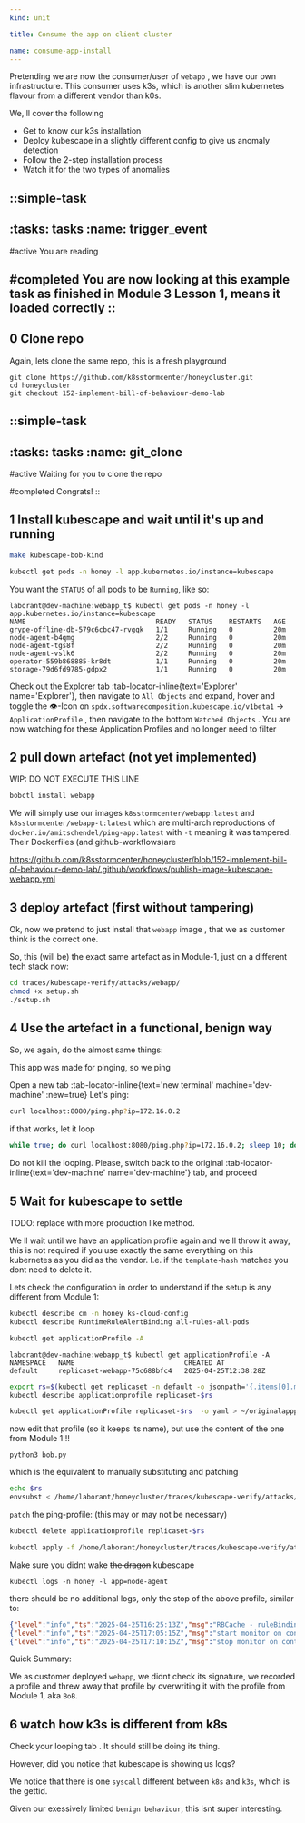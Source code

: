 ```yaml
---
kind: unit

title: Consume the app on client cluster

name: consume-app-install
---
```


Pretending we are now the consumer/user of `webapp` , we have our own infrastructure.
This consumer uses k3s, which is another slim kubernetes flavour from a different vendor than k0s.

We, ll cover the following
 
* Get to know our k3s installation
* Deploy kubescape in a slightly different config to give us anomaly detection
* Follow the 2-step installation process
* Watch it for the two types of anomalies
  
::simple-task
---
:tasks: tasks
:name: trigger_event
---
#active
You are reading

#completed
You are now looking at this example task as finished in Module 3 Lesson 1, means it loaded correctly
::
---

## 0 Clone repo
Again, lets clone the same repo, this is a fresh playground
```git
git clone https://github.com/k8sstormcenter/honeycluster.git
cd honeycluster
git checkout 152-implement-bill-of-behaviour-demo-lab 
```
::simple-task
---
:tasks: tasks
:name: git_clone
---
#active
Waiting for you to clone the repo


#completed
Congrats! 
::

## 1 Install kubescape and wait until it's up and running

```sh
make kubescape-bob-kind
```
```bash
kubectl get pods -n honey -l app.kubernetes.io/instance=kubescape
```
You want the `STATUS` of all pods to be `Running`, like so:
```
laborant@dev-machine:webapp_t$ kubectl get pods -n honey -l app.kubernetes.io/instance=kubescape
NAME                                READY   STATUS    RESTARTS   AGE
grype-offline-db-579c6cbc47-rvgqk   1/1     Running   0          20m
node-agent-b4qmg                    2/2     Running   0          20m
node-agent-tgs8f                    2/2     Running   0          20m
node-agent-vslk6                    2/2     Running   0          20m
operator-559b868885-kr8dt           1/1     Running   0          20m
storage-79d6fd9785-gdpx2            1/1     Running   0          20m
```


Check out the Explorer tab :tab-locator-inline{text='Explorer' name='Explorer'}, then navigate to `All Objects`
and expand, hover and toggle the 👁️-Icon on `spdx.softwarecomposition.kubescape.io/v1beta1` -> `ApplicationProfile` , then navigate to
the bottom `Watched Objects` . You are now watching for these Application Profiles and no longer need to filter

## 2 pull down artefact (not yet implemented)
WIP: DO NOT EXECUTE THIS LINE

```sh
bobctl install webapp
```

We will simply use our images `k8sstormcenter/webapp:latest` and `k8sstormcenter/webapp-t:latest`
which are multi-arch reproductions of `docker.io/amitschendel/ping-app:latest` with `-t` meaning it was tampered.
Their Dockerfiles (and github-workflows)are

https://github.com/k8sstormcenter/honeycluster/blob/152-implement-bill-of-behaviour-demo-lab/.github/workflows/publish-image-kubescape-webapp.yml

## 3 deploy artefact (first without tampering)

Ok, now we pretend to just install that `webapp` image , that we as customer think is the correct one.

So, this (will be) the exact same artefact as in Module-1, just on a different tech stack now:
```sh
cd traces/kubescape-verify/attacks/webapp/
chmod +x setup.sh
./setup.sh
```

## 4 Use the artefact in a functional, benign way
So, we again, do the almost same things:

This app was made for pinging, so we ping

Open a new tab :tab-locator-inline{text='new terminal' machine='dev-machine' :new=true}
Let's ping:

```sh
curl localhost:8080/ping.php?ip=172.16.0.2
```
if that works, let it loop 

```sh
while true; do curl localhost:8080/ping.php?ip=172.16.0.2; sleep 10; done
```
Do not kill the looping.
Please, switch back to the original :tab-locator-inline{text='dev-machine' name='dev-machine'} tab, and proceed



## 5 Wait for kubescape to settle

TODO: replace with more production like method.

We ll wait until we have an application profile again and we ll throw it away, this is not required if you use
exactly the same everything on this kubernetes as you did as the vendor. I.e. if the `template-hash` matches you
dont need to delete it.


Lets check the configuration in order to understand if the setup is any different from Module 1:
```sh
kubectl describe cm -n honey ks-cloud-config
kubectl describe RuntimeRuleAlertBinding all-rules-all-pods
```

```sh
kubectl get applicationProfile -A
```
```
laborant@dev-machine:webapp_t$ kubectl get applicationProfile -A
NAMESPACE   NAME                           CREATED AT
default     replicaset-webapp-75c688bfc4   2025-04-25T12:38:28Z
```

```sh
export rs=$(kubectl get replicaset -n default -o jsonpath='{.items[0].metadata.name}')
kubectl describe applicationprofile replicaset-$rs
```
```sh
kubectl get applicationProfile replicaset-$rs  -o yaml > ~/originalappprofile.yaml
```

now edit that profile (so it keeps its name), but use the content of the one from Module 1!!!

```
python3 bob.py 
```

which is the equivalent to manually substituting and patching

```sh   
echo $rs
envsubst < /home/laborant/honeycluster/traces/kubescape-verify/attacks/webapp/bob_applicationprofile_restart.yaml > /home/laborant/honeycluster/traces/kubescape-verify/attacks/webapp/bob_restart.yaml
```

`patch` the ping-profile: (this may or may not be necessary)
```sh
kubectl delete applicationprofile replicaset-$rs
```

```sh
kubectl apply -f /home/laborant/honeycluster/traces/kubescape-verify/attacks/webapp/bob_restart.yaml
```
Make sure you didnt wake ~~the dragon~~ kubescape
```
kubectl logs -n honey -l app=node-agent
```
there should be no additional logs, only the stop of the above profile, similar to:

```json
{"level":"info","ts":"2025-04-25T16:25:13Z","msg":"RBCache - ruleBinding added/modified","name":"/all-rules-all-pods"}
{"level":"info","ts":"2025-04-25T17:05:15Z","msg":"start monitor on container","container ID":"d4d78869d6b20066565d10c39fa37d1c6d3d5d83161b4d7b3d75783d53653ae8","k8s workload":"default/webapp-8b697d7f9-h9mx4/ping-app","ContainerImageDigest":"sha256:31eb54dc4f5e3537a807e1a5cbc2de9d6c0a5f4e423a5137627e664748f03d7f","ContainerImageName":"ghcr.io/k8sstormcenter/webapp:latest"}
{"level":"info","ts":"2025-04-25T17:10:15Z","msg":"stop monitor on container - monitoring time ended","container ID":"d4d78869d6b20066565d10c39fa37d1c6d3d5d83161b4d7b3d75783d53653ae8","k8s workload":"default/webapp-8b697d7f9-h9mx4/ping-app"}
```


Quick Summary:

We as customer deployed `webapp`, we didnt check its signature, we recorded a profile and threw away that profile by overwriting it with the profile from Module 1, aka `BoB`.


## 6 watch how k3s is different from k8s

Check your looping tab . It should still be doing its thing.

However, did you notice that kubescape is showing us logs?

We notice that there is one `syscall` different between `k8s` and `k3s`, which is the gettid.

Given our exessively limited `benign behaviour`, this isnt super interesting.
<!-- 
Since about `90` percent of the files are linked libs that are loaded at startup: lets
restart the `pod` NOT the `deployment` . 






That way we can explicitely compare if we missed something.

Open a third terminal and:

```
kubectl logs -n honey -l app=node-agent --tail=-1 -f
```
back in another terminal:

```
export pod=$(kubectl get pod -n default -o jsonpath='{.items[0].metadata.name}')
kubectl get pod $pod
```
```sh
kubectl delete pod $pod
```
switch to the tab of the logs

again it is rerecording the profile again

```json
{"level":"info","ts":"2025-04-25T20:24:06Z","msg":"start monitor on container","container ID":"6f95b220e4e1b06b391c98409682064cf7e9115286792f139c6ca52221a23b85","k8s workload":"default/webapp-8b697d7f9-hxz4v/ping-app","ContainerImageDigest":"sha256:efbbeae81bb8af21288cdda8f0f3de900b73dad19b380937b7374965ee41957f","ContainerImageName":"ghcr.io/k8sstormcenter/webapp:latest"}
{"level":"info","ts":"2025-04-25T20:24:07Z","msg":"stop monitor on container - container has terminated","container ID":"c0cbad967bf756dce1a6716bd39b20250b218a1dfee594c024ab883ad40ab576","k8s workload":"default/webapp-8b697d7f9-wr5s8/ping-app"}
```

what we see is that we didnt do a `rollout restart`, but a `pod delete`

```json
{"BaseRuntimeMetadata":{"alertName":"Unexpected system call","arguments":{"syscall":"gettid"},"infectedPID":4183,"md5Hash":"4e79f11b07df8f72e945e0e3b3587177","sha1Hash":"b361a04dcb3086d0ecf960d3acaa776c62f03a55","severity":1,"size":"730 kB","timestamp":"2025-04-25T20:21:33.310968529Z","trace":{}},"CloudMetadata":null,"RuleID":"R0003","RuntimeK8sDetails":{"clusterName":"honeycluster","containerName":"ping-app","hostNetwork":false,"namespace":"default","containerID":"c0cbad967bf756dce1a6716bd39b20250b218a1dfee594c024ab883ad40ab576","podName":"webapp-8b697d7f9-wr5s8","podNamespace":"default","workloadName":"webapp","workloadNamespace":"default","workloadKind":"Deployment"},"RuntimeProcessDetails":{"processTree":{"pid":4183,"cmdline":"apache2 -DFOREGROUND","comm":"apache2","ppid":3927,"pcomm":"containerd-shim","uid":0,"gid":0,"startTime":"0001-01-01T00:00:00Z","cwd":"/var/www/html","path":"/usr/sbin/apache2"},"containerID":"c0cbad967bf756dce1a6716bd39b20250b218a1dfee594c024ab883ad40ab576"},"event":{"runtime":{"runtimeName":"containerd","containerId":"c0cbad967bf756dce1a6716bd39b20250b218a1dfee594c024ab883ad40ab576"},"k8s":{"node":"node-01","namespace":"default","podName":"webapp-8b697d7f9-wr5s8","podLabels":{"app":"webapp","pod-template-hash":"8b697d7f9"},"containerName":"ping-app","owner":{}},"timestamp":1745612493310968529,"type":"normal"},"level":"error","message":"Unexpected system call: gettid","msg":"Unexpected system call","time":"2025-04-25T20:21:33Z"}
{"BaseRuntimeMetadata":{"alertName":"Unexpected system call","arguments":{"syscall":"tkill"},"infectedPID":4183,"md5Hash":"4e79f11b07df8f72e945e0e3b3587177","sha1Hash":"b361a04dcb3086d0ecf960d3acaa776c62f03a55","severity":1,"size":"730 kB","timestamp":"2025-04-25T20:21:33.313413767Z","trace":{}},"CloudMetadata":null,"RuleID":"R0003","RuntimeK8sDetails":{"clusterName":"honeycluster","containerName":"ping-app","hostNetwork":false,"namespace":"default","containerID":"c0cbad967bf756dce1a6716bd39b20250b218a1dfee594c024ab883ad40ab576","podName":"webapp-8b697d7f9-wr5s8","podNamespace":"default","workloadName":"webapp","workloadNamespace":"default","workloadKind":"Deployment"},"RuntimeProcessDetails":{"processTree":{"pid":4183,"cmdline":"apache2 -DFOREGROUND","comm":"apache2","ppid":3927,"pcomm":"containerd-shim","uid":0,"gid":0,"startTime":"0001-01-01T00:00:00Z","cwd":"/var/www/html","path":"/usr/sbin/apache2"},"containerID":"c0cbad967bf756dce1a6716bd39b20250b218a1dfee594c024ab883ad40ab576"},"event":{"runtime":{"runtimeName":"containerd","containerId":"c0cbad967bf756dce1a6716bd39b20250b218a1dfee594c024ab883ad40ab576"},"k8s":{"node":"node-01","namespace":"default","podName":"webapp-8b697d7f9-wr5s8","podLabels":{"app":"webapp","pod-template-hash":"8b697d7f9"},"containerName":"ping-app","owner":{}},"timestamp":1745612493313413767,"type":"normal"},"level":"error","message":"Unexpected system call: tkill","msg":"Unexpected system call","time":"2025-04-25T20:21:33Z"}
```

But, we again these are just events related to the `delete` action.

So: a very clear question for kubescape is: how to make it `accept such an externally supplied profile`.
We dont want to constantly be patching this file

Will ask the maintainers next week Tuesday



### AFTER HERE IS DEBUG OUTPUT TO PROVE DETAILS

```
kubectl rollout restart deployment webapp
```


Now, we noticed that we had `not` recorded the death of `webapp` and its showing up
as deviation, lets analyse:

```json
{
  "BaseRuntimeMetadata":{
    "alertName":"Unexpected capability used",
    "arguments":{
      "capability":"KILL",
      "syscall":"kill"
    },
    "infectedPID":23368,
    "md5Hash":"4e79f11b07df8f72e945e0e3b3587177",
    "sha1Hash":"b361a04dcb3086d0ecf960d3acaa776c62f03a55",
    "severity":5,
    "size":"730 kB",
    "timestamp":"2025-04-25T17:42:59.871829481Z",
    "trace":{}
  },
  "CloudMetadata":null,
  "RuleID":"R0004",
  "RuntimeK8sDetails":{
    "clusterName":"honeycluster",
    "containerName":"ping-app",
    "hostNetwork":false,
    "image":"ghcr.io/k8sstormcenter/webapp:latest",
    "imageDigest":"sha256:31eb54dc4f5e3537a807e1a5cbc2de9d6c0a5f4e423a5137627e664748f03d7f",
    "namespace":"default",
    "containerID":"d4d78869d6b20066565d10c39fa37d1c6d3d5d83161b4d7b3d75783d53653ae8",
    "podName":"webapp-8b697d7f9-h9mx4",
    "podNamespace":"default",
    "workloadName":"webapp",
    "workloadNamespace":"default",
    "workloadKind":"Deployment"
  },
  "RuntimeProcessDetails":{
    "processTree":{
      "pid":23368,
      "cmdline":"/usr/sbin/apache2 -DFOREGROUND",
      "comm":"apache2",
      "ppid":22855,
      "pcomm":"containerd-shim",
      "hardlink":"/usr/sbin/apache2",
      "uid":0,
      "gid":0,
      "startTime":"0001-01-01T00:00:00Z",
      "upperLayer":false,
      "cwd":"/var/www/html",
      "path":"/usr/sbin/apache2"
    },
    "containerID":"d4d78869d6b20066565d10c39fa37d1c6d3d5d83161b4d7b3d75783d53653ae8"
  },
  "event":{
    "runtime":{
      "runtimeName":"containerd",
      "containerId":"d4d78869d6b20066565d10c39fa37d1c6d3d5d83161b4d7b3d75783d53653ae8",
      "containerName":"ping-app",
      "containerImageName":"ghcr.io/k8sstormcenter/webapp:latest",
      "containerImageDigest":"sha256:31eb54dc4f5e3537a807e1a5cbc2de9d6c0a5f4e423a5137627e664748f03d7f"
    },
    "k8s":{
      "namespace":"default",
      "podName":"webapp-8b697d7f9-h9mx4",
      "podLabels":{
        "app":"webapp",
        "pod-template-hash":"8b697d7f9"
      },
      "containerName":"ping-app",
      "owner":{}
    },
    "timestamp":1745602979871829481,
    "type":"normal"
  },
  "level":"error",
  "message":"Unexpected capability used (capability KILL used in syscall kill)",
  "msg":"Unexpected capability used",
  "time":"2025-04-25T17:42:59Z"
}{
  "BaseRuntimeMetadata":{
    "alertName":"Unexpected system call",
    "arguments":{
      "syscall":"clock_nanosleep"
    },
    "infectedPID":23368,
    "md5Hash":"4e79f11b07df8f72e945e0e3b3587177",
    "sha1Hash":"b361a04dcb3086d0ecf960d3acaa776c62f03a55",
    "severity":1,
    "size":"730 kB",
    "timestamp":"2025-04-25T17:43:01.774765335Z",
    "trace":{}
  },
  "CloudMetadata":null,
  "RuleID":"R0003",
  "RuntimeK8sDetails":{
    "clusterName":"honeycluster",
    "containerName":"ping-app",
    "hostNetwork":false,
    "namespace":"default",
    "containerID":"d4d78869d6b20066565d10c39fa37d1c6d3d5d83161b4d7b3d75783d53653ae8",
    "podName":"webapp-8b697d7f9-h9mx4",
    "podNamespace":"default",
    "workloadName":"webapp",
    "workloadNamespace":"default",
    "workloadKind":"Deployment"
  },
  "RuntimeProcessDetails":{
    "processTree":{
      "pid":23368,
      "cmdline":"apache2 -DFOREGROUND",
      "comm":"apache2",
      "ppid":22855,
      "pcomm":"containerd-shim",
      "uid":0,
      "gid":0,
      "startTime":"0001-01-01T00:00:00Z",
      "cwd":"/var/www/html",
      "path":"/usr/sbin/apache2"
    },
    "containerID":"d4d78869d6b20066565d10c39fa37d1c6d3d5d83161b4d7b3d75783d53653ae8"
  },
  "event":{
    "runtime":{
      "runtimeName":"containerd",
      "containerId":"d4d78869d6b20066565d10c39fa37d1c6d3d5d83161b4d7b3d75783d53653ae8"
    },
    "k8s":{
      "node":"node-02",
      "namespace":"default",
      "podName":"webapp-8b697d7f9-h9mx4",
      "podLabels":{
        "app":"webapp",
        "pod-template-hash":"8b697d7f9"
      },
      "containerName":"ping-app",
      "owner":{}
    },
    "timestamp":1745602981774765335,
    "type":"normal"
  },
  "level":"error",
  "message":"Unexpected system call: clock_nanosleep",
  "msg":"Unexpected system call",
  "time":"2025-04-25T17:43:01Z"
}{
  "BaseRuntimeMetadata":{
    "alertName":"Unexpected system call",
    "arguments":{
      "syscall":"getpgid"
    },
    "infectedPID":23368,
    "md5Hash":"4e79f11b07df8f72e945e0e3b3587177",
    "sha1Hash":"b361a04dcb3086d0ecf960d3acaa776c62f03a55",
    "severity":1,
    "size":"730 kB",
    "timestamp":"2025-04-25T17:43:01.800888956Z",
    "trace":{}
  },
  "CloudMetadata":null,
  "RuleID":"R0003",
  "RuntimeK8sDetails":{
    "clusterName":"honeycluster",
    "containerName":"ping-app",
    "hostNetwork":false,
    "namespace":"default",
    "containerID":"d4d78869d6b20066565d10c39fa37d1c6d3d5d83161b4d7b3d75783d53653ae8",
    "podName":"webapp-8b697d7f9-h9mx4",
    "podNamespace":"default",
    "workloadName":"webapp",
    "workloadNamespace":"default",
    "workloadKind":"Deployment"
  },
  "RuntimeProcessDetails":{
    "processTree":{
      "pid":23368,
      "cmdline":"apache2 -DFOREGROUND",
      "comm":"apache2",
      "ppid":22855,
      "pcomm":"containerd-shim",
      "uid":0,
      "gid":0,
      "startTime":"0001-01-01T00:00:00Z",
      "cwd":"/var/www/html",
      "path":"/usr/sbin/apache2"
    },
    "containerID":"d4d78869d6b20066565d10c39fa37d1c6d3d5d83161b4d7b3d75783d53653ae8"
  },
  "event":{
    "runtime":{
      "runtimeName":"containerd",
      "containerId":"d4d78869d6b20066565d10c39fa37d1c6d3d5d83161b4d7b3d75783d53653ae8"
    },
    "k8s":{
      "node":"node-02",
      "namespace":"default",
      "podName":"webapp-8b697d7f9-h9mx4",
      "podLabels":{
        "app":"webapp",
        "pod-template-hash":"8b697d7f9"
      },
      "containerName":"ping-app",
      "owner":{}
    },
    "timestamp":1745602981800888956,
    "type":"normal"
  },
  "level":"error",
  "message":"Unexpected system call: getpgid",
  "msg":"Unexpected system call",
  "time":"2025-04-25T17:43:01Z"
}{
  "BaseRuntimeMetadata":{
    "alertName":"Unexpected system call",
    "arguments":{
      "syscall":"kill"
    },
    "infectedPID":23368,
    "md5Hash":"4e79f11b07df8f72e945e0e3b3587177",
    "sha1Hash":"b361a04dcb3086d0ecf960d3acaa776c62f03a55",
    "severity":1,
    "size":"730 kB",
    "timestamp":"2025-04-25T17:43:01.80241071Z",
    "trace":{}
  },
  "CloudMetadata":null,
  "RuleID":"R0003",
  "RuntimeK8sDetails":{
    "clusterName":"honeycluster",
    "containerName":"ping-app",
    "hostNetwork":false,
    "namespace":"default",
    "containerID":"d4d78869d6b20066565d10c39fa37d1c6d3d5d83161b4d7b3d75783d53653ae8",
    "podName":"webapp-8b697d7f9-h9mx4",
    "podNamespace":"default",
    "workloadName":"webapp",
    "workloadNamespace":"default",
    "workloadKind":"Deployment"
  },
  "RuntimeProcessDetails":{
    "processTree":{
      "pid":23368,
      "cmdline":"apache2 -DFOREGROUND",
      "comm":"apache2",
      "ppid":22855,
      "pcomm":"containerd-shim",
      "uid":0,
      "gid":0,
      "startTime":"0001-01-01T00:00:00Z",
      "cwd":"/var/www/html",
      "path":"/usr/sbin/apache2"
    },
    "containerID":"d4d78869d6b20066565d10c39fa37d1c6d3d5d83161b4d7b3d75783d53653ae8"
  },
  "event":{
    "runtime":{
      "runtimeName":"containerd",
      "containerId":"d4d78869d6b20066565d10c39fa37d1c6d3d5d83161b4d7b3d75783d53653ae8"
    },
    "k8s":{
      "node":"node-02",
      "namespace":"default",
      "podName":"webapp-8b697d7f9-h9mx4",
      "podLabels":{
        "app":"webapp",
        "pod-template-hash":"8b697d7f9"
      },
      "containerName":"ping-app",
      "owner":{}
    },
    "timestamp":1745602981802410710,
    "type":"normal"
  },
  "level":"error",
  "message":"Unexpected system call: kill",
  "msg":"Unexpected system call",
  "time":"2025-04-25T17:43:01Z"
}{
  "BaseRuntimeMetadata":{
    "alertName":"Unexpected system call",
    "arguments":{
      "syscall":"unlink"
    },
    "infectedPID":23368,
    "md5Hash":"4e79f11b07df8f72e945e0e3b3587177",
    "sha1Hash":"b361a04dcb3086d0ecf960d3acaa776c62f03a55",
    "severity":1,
    "size":"730 kB",
    "timestamp":"2025-04-25T17:43:01.803887155Z",
    "trace":{}
  },
  "CloudMetadata":null,
  "RuleID":"R0003",
  "RuntimeK8sDetails":{
    "clusterName":"honeycluster",
    "containerName":"ping-app",
    "hostNetwork":false,
    "namespace":"default",
    "containerID":"d4d78869d6b20066565d10c39fa37d1c6d3d5d83161b4d7b3d75783d53653ae8",
    "podName":"webapp-8b697d7f9-h9mx4",
    "podNamespace":"default",
    "workloadName":"webapp",
    "workloadNamespace":"default",
    "workloadKind":"Deployment"
  },
  "RuntimeProcessDetails":{
    "processTree":{
      "pid":23368,
      "cmdline":"apache2 -DFOREGROUND",
      "comm":"apache2",
      "ppid":22855,
      "pcomm":"containerd-shim",
      "uid":0,
      "gid":0,
      "startTime":"0001-01-01T00:00:00Z",
      "cwd":"/var/www/html",
      "path":"/usr/sbin/apache2"
    },
    "containerID":"d4d78869d6b20066565d10c39fa37d1c6d3d5d83161b4d7b3d75783d53653ae8"
  },
  "event":{
    "runtime":{
      "runtimeName":"containerd",
      "containerId":"d4d78869d6b20066565d10c39fa37d1c6d3d5d83161b4d7b3d75783d53653ae8"
    },
    "k8s":{
      "node":"node-02",
      "namespace":"default",
      "podName":"webapp-8b697d7f9-h9mx4",
      "podLabels":{
        "app":"webapp",
        "pod-template-hash":"8b697d7f9"
      },
      "containerName":"ping-app",
      "owner":{}
    },
    "timestamp":1745602981803887155,
    "type":"normal"
  },
  "level":"error",
  "message":"Unexpected system call: unlink",
  "msg":"Unexpected system call",
  "time":"2025-04-25T17:43:01Z"
}
```


Discuss that those CAPs and SYSCALLS are all related to the restart

TODO: trace out the restart to proof OR make this a challenge for the audience to do


## 8) more benign traffic after restart

In case it hangs, kill the port-fwd and restart it:
```sh
kill -9 $(sudo lsof -t -i :8080)
kubectl port-forward svc/webapp 8080:80 2>&1 >/dev/null &
while true; do curl localhost:8080/ping.php?ip=172.16.0.2; sleep 10; done
```


Ok so now you ll get more `supposed mismatches`  and we ll analyse each one, and compare with the `bob.yaml`
and find that in fact, the behaviour would be allowed (if the kubescape-ApplicationProfile had again been patched)


This is a nice indication, that across the two very different platforms these fileaccesses are not divergent (again, be wary of how tiny this test is)

### Diff 1 that isnt a diff

```json
{
   "BaseRuntimeMetadata":{
      "alertName":"Unexpected file access",
      "arguments":{
         "flags":[
            "O_RDONLY",
            "O_CLOEXEC"
         ],
         "path":"/lib/x86_64-linux-gnu/libcap.so.2.44"
      },
      "infectedPID":48570,
      "md5Hash":"09a0ed4979be0e0a380bac34cf0d6244",
      "sha1Hash":"432a5e7f53f880f14b52576e94ce9be607b72882",
      "severity":1,
      "size":"77 kB",
      "timestamp":"2025-04-25T17:58:11.161783251Z",
      "trace":{       
      }
   },
   "CloudMetadata":null,
   "RuleID":"R0002",
   "RuntimeK8sDetails":{
      "clusterName":"honeycluster",
      "containerName":"ping-app",
      "hostNetwork":false,
      "image":"ghcr.io/k8sstormcenter/webapp:latest",
      "imageDigest":"sha256:f4a78579cffad0fda06a554f11138d6dc28a5a97506edbf7b6f05413e4e3e084",
      "namespace":"default",
      "containerID":"a2f0834dd6b6a1b8444c420158e8b73c5345ac84eeb487701a3eb6537591e581",
      "podName":"webapp-765cc5d648-bb44n",
      "podNamespace":"default",
      "workloadName":"webapp",
      "workloadNamespace":"default",
      "workloadKind":"Deployment"
   },
   "RuntimeProcessDetails":{
      "processTree":{
         "pid":41204,
         "cmdline":"apache2 -DFOREGROUND",
         "comm":"apache2",
         "ppid":41129,
         "pcomm":"containerd-shim",
         "uid":0,
         "gid":0,
         "startTime":"0001-01-01T00:00:00Z",
         "cwd":"/var/www/html",
         "path":"/usr/sbin/apache2",
         "childrenMap":{
            "apache2␟41229":{
               "pid":41229,
               "cmdline":"apache2 -DFOREGROUND",
               "comm":"apache2",
               "ppid":41204,
               "pcomm":"apache2",
               "uid":33,
               "gid":33,
               "startTime":"0001-01-01T00:00:00Z",
               "cwd":"/var/www/html",
               "path":"/usr/sbin/apache2",
               "childrenMap":{
                  "sh␟48569":{
                     "pid":48569,
                     "cmdline":"/bin/sh -c ping -c 4 172.16.0.2",
                     "comm":"sh",
                     "ppid":41229,
                     "pcomm":"apache2",
                     "hardlink":"/bin/dash",
                     "uid":33,
                     "gid":33,
                     "startTime":"0001-01-01T00:00:00Z",
                     "upperLayer":false,
                     "cwd":"/var/www/html",
                     "path":"/bin/dash",
                     "childrenMap":{
                        "ping␟48570":{
                           "pid":48570,
                           "cmdline":"/bin/ping -c 4 172.16.0.2",
                           "comm":"ping",
                           "ppid":48569,
                           "pcomm":"sh",
                           "hardlink":"/bin/ping",
                           "uid":33,
                           "gid":33,
                           "startTime":"0001-01-01T00:00:00Z",
                           "upperLayer":false,
                           "cwd":"/var/www/html",
                           "path":"/bin/ping"
                        }
                     }
                  }
               }
            }
         }
      },
      "containerID":"a2f0834dd6b6a1b8444c420158e8b73c5345ac84eeb487701a3eb6537591e581"
   },
   "event":{
      "runtime":{
         "runtimeName":"containerd",
         "containerId":"a2f0834dd6b6a1b8444c420158e8b73c5345ac84eeb487701a3eb6537591e581",
         "containerName":"ping-app",
         "containerImageName":"ghcr.io/k8sstormcenter/webapp:latest",
         "containerImageDigest":"sha256:f4a78579cffad0fda06a554f11138d6dc28a5a97506edbf7b6f05413e4e3e084"
      },
      "k8s":{
         "namespace":"default",
         "podName":"webapp-765cc5d648-bb44n",
         "podLabels":{
            "app":"webapp",
            "pod-template-hash":"765cc5d648"
         },
         "containerName":"ping-app",
         "owner":{         
         }
      },
      "timestamp":1745603891161783251,
      "type":"normal"
   },
   "level":"error",
   "message":"Unexpected file access: /lib/x86_64-linux-gnu/libcap.so.2.44 with flags O_RDONLY,O_CLOEXEC",
   "msg":"Unexpected file access",
   "time":"2025-04-25T17:58:11Z"
}
```
```
bob.yaml
    - flags:
      - O_CLOEXEC
      - O_RDONLY
      path: /lib/x86_64-linux-gnu/libcap.so.2.44
```

### Diff 2 that isnt a diff

```json
{"BaseRuntimeMetadata":{"alertName":"Unexpected file access","arguments":{"flags":["O_RDONLY"],"path":"/var/www/html/ping.php"},"infectedPID":41229,"md5Hash":"4e79f11b07df8f72e945e0e3b3587177","sha1Hash":"b361a04dcb3086d0ecf960d3acaa776c62f03a55","severity":1,"size":"730 kB","timestamp":"2025-04-25T17:58:11.154208794Z","trace":{}},"CloudMetadata":null,"RuleID":"R0002","RuntimeK8sDetails":{"clusterName":"honeycluster","containerName":"ping-app","hostNetwork":false,"image":"ghcr.io/k8sstormcenter/webapp:latest","imageDigest":"sha256:f4a78579cffad0fda06a554f11138d6dc28a5a97506edbf7b6f05413e4e3e084","namespace":"default","containerID":"a2f0834dd6b6a1b8444c420158e8b73c5345ac84eeb487701a3eb6537591e581","podName":"webapp-765cc5d648-bb44n","podNamespace":"default","workloadName":"webapp","workloadNamespace":"default","workloadKind":"Deployment"},"RuntimeProcessDetails":{"processTree":{"pid":41204,"cmdline":"apache2 -DFOREGROUND","comm":"apache2","ppid":41129,"pcomm":"containerd-shim","uid":0,"gid":0,"startTime":"0001-01-01T00:00:00Z","cwd":"/var/www/html","path":"/usr/sbin/apache2","childrenMap":{"apache2␟41229":{"pid":41229,"cmdline":"apache2 -DFOREGROUND","comm":"apache2","ppid":41204,"pcomm":"apache2","uid":33,"gid":33,"startTime":"0001-01-01T00:00:00Z","cwd":"/var/www/html","path":"/usr/sbin/apache2","childrenMap":{"sh␟48569":{"pid":48569,"cmdline":"/bin/sh -c ping -c 4 172.16.0.2","comm":"sh","ppid":41229,"pcomm":"apache2","hardlink":"/bin/dash","uid":33,"gid":33,"startTime":"0001-01-01T00:00:00Z","upperLayer":false,"cwd":"/var/www/html","path":"/bin/dash"}}}}},"containerID":"a2f0834dd6b6a1b8444c420158e8b73c5345ac84eeb487701a3eb6537591e581"},"event":{"runtime":{"runtimeName":"containerd","containerId":"a2f0834dd6b6a1b8444c420158e8b73c5345ac84eeb487701a3eb6537591e581","containerName":"ping-app","containerImageName":"ghcr.io/k8sstormcenter/webapp:latest","containerImageDigest":"sha256:f4a78579cffad0fda06a554f11138d6dc28a5a97506edbf7b6f05413e4e3e084"},"k8s":{"namespace":"default","podName":"webapp-765cc5d648-bb44n","podLabels":{"app":"webapp","pod-template-hash":"765cc5d648"},"containerName":"ping-app","owner":{}},"timestamp":1745603891154208794,"type":"normal"},"level":"error","message":"Unexpected file access: /var/www/html/ping.php with flags O_RDONLY","msg":"Unexpected file access","time":"2025-04-25T17:58:11Z"}
```


```
bob.yaml:
    - flags:
      - O_RDONLY
      path: /var/www/html/ping.php
```

### Diff 3 that isnt a diff

```json
{"BaseRuntimeMetadata":{"alertName":"Unexpected process launched","arguments":{"args":["/bin/ping","-c","4","172.16.0.2"],"exec":"/bin/ping","retval":0},"infectedPID":48363,"severity":5,"size":"4.1 kB","timestamp":"2025-04-25T17:57:44.972646388Z","trace":{}},"CloudMetadata":null,"RuleID":"R0001","RuntimeK8sDetails":{"clusterName":"honeycluster","containerName":"ping-app","hostNetwork":false,"image":"ghcr.io/k8sstormcenter/webapp:latest","imageDigest":"sha256:f4a78579cffad0fda06a554f11138d6dc28a5a97506edbf7b6f05413e4e3e084","namespace":"default","containerID":"a2f0834dd6b6a1b8444c420158e8b73c5345ac84eeb487701a3eb6537591e581","podName":"webapp-765cc5d648-bb44n","podNamespace":"default","podLabels":{"app":"webapp","pod-template-hash":"765cc5d648"},"workloadName":"webapp","workloadNamespace":"default","workloadKind":"Deployment"},"RuntimeProcessDetails":{"processTree":{"pid":41204,"cmdline":"apache2 -DFOREGROUND","comm":"apache2","ppid":41129,"pcomm":"containerd-shim","uid":0,"gid":0,"startTime":"0001-01-01T00:00:00Z","cwd":"/var/www/html","path":"/usr/sbin/apache2","childrenMap":{"apache2␟41230":{"pid":41230,"cmdline":"apache2 -DFOREGROUND","comm":"apache2","ppid":41204,"pcomm":"apache2","uid":33,"gid":33,"startTime":"0001-01-01T00:00:00Z","cwd":"/var/www/html","path":"/usr/sbin/apache2","childrenMap":{"sh␟48362":{"pid":48362,"cmdline":"/bin/sh -c ping -c 4 172.16.0.2","comm":"sh","ppid":41230,"pcomm":"apache2","hardlink":"/bin/dash","uid":33,"gid":33,"startTime":"0001-01-01T00:00:00Z","upperLayer":false,"cwd":"/var/www/html","path":"/bin/dash","childrenMap":{"ping␟48363":{"pid":48363,"cmdline":"/bin/ping -c 4 172.16.0.2","comm":"ping","ppid":48362,"pcomm":"sh","hardlink":"/bin/ping","uid":33,"gid":33,"startTime":"0001-01-01T00:00:00Z","upperLayer":false,"cwd":"/var/www/html","path":"/bin/ping"}}}}}}},"containerID":"a2f0834dd6b6a1b8444c420158e8b73c5345ac84eeb487701a3eb6537591e581"},"event":{"runtime":{"runtimeName":"containerd","containerId":"a2f0834dd6b6a1b8444c420158e8b73c5345ac84eeb487701a3eb6537591e581","containerName":"ping-app","containerImageName":"ghcr.io/k8sstormcenter/webapp:latest","containerImageDigest":"sha256:f4a78579cffad0fda06a554f11138d6dc28a5a97506edbf7b6f05413e4e3e084"},"k8s":{"namespace":"default","podName":"webapp-765cc5d648-bb44n","podLabels":{"app":"webapp","pod-template-hash":"765cc5d648"},"containerName":"ping-app","owner":{}},"timestamp":1745603864972646388,"type":"normal"},"level":"error","message":"Unexpected process launched: /bin/ping","msg":"Unexpected process launched","time":"2025-04-25T17:57:44Z"}
```
```
    - args:
      - /bin/ping
      - -c
      - "4"
      - 172.16.0.2
      path: /bin/ping
```

### Diff 4 that isnt a diff

```json
{"BaseRuntimeMetadata":{"alertName":"Unexpected process launched","arguments":{"args":["/bin/sh","-c","ping -c 4 172.16.0.2"],"exec":"/bin/sh","retval":0},"infectedPID":48469,"severity":5,"size":"4.1 kB","timestamp":"2025-04-25T17:57:58.054963657Z","trace":{}},"CloudMetadata":null,"RuleID":"R0001","RuntimeK8sDetails":{"clusterName":"honeycluster","containerName":"ping-app","hostNetwork":false,"image":"ghcr.io/k8sstormcenter/webapp:latest","imageDigest":"sha256:f4a78579cffad0fda06a554f11138d6dc28a5a97506edbf7b6f05413e4e3e084","namespace":"default","containerID":"a2f0834dd6b6a1b8444c420158e8b73c5345ac84eeb487701a3eb6537591e581","podName":"webapp-765cc5d648-bb44n","podNamespace":"default","podLabels":{"app":"webapp","pod-template-hash":"765cc5d648"},"workloadName":"webapp","workloadNamespace":"default","workloadKind":"Deployment"},"RuntimeProcessDetails":{"processTree":{"pid":41204,"cmdline":"apache2 -DFOREGROUND","comm":"apache2","ppid":41129,"pcomm":"containerd-shim","uid":0,"gid":0,"startTime":"0001-01-01T00:00:00Z","cwd":"/var/www/html","path":"/usr/sbin/apache2","childrenMap":{"apache2␟41231":{"pid":41231,"cmdline":"apache2 -DFOREGROUND","comm":"apache2","ppid":41204,"pcomm":"apache2","uid":33,"gid":33,"startTime":"0001-01-01T00:00:00Z","cwd":"/var/www/html","path":"/usr/sbin/apache2","childrenMap":{"sh␟48469":{"pid":48469,"cmdline":"/bin/sh -c ping -c 4 172.16.0.2","comm":"sh","ppid":41231,"pcomm":"apache2","hardlink":"/bin/dash","uid":33,"gid":33,"startTime":"0001-01-01T00:00:00Z","upperLayer":false,"cwd":"/var/www/html","path":"/bin/dash"}}}}},"containerID":"a2f0834dd6b6a1b8444c420158e8b73c5345ac84eeb487701a3eb6537591e581"},"event":{"runtime":{"runtimeName":"containerd","containerId":"a2f0834dd6b6a1b8444c420158e8b73c5345ac84eeb487701a3eb6537591e581","containerName":"ping-app","containerImageName":"ghcr.io/k8sstormcenter/webapp:latest","containerImageDigest":"sha256:f4a78579cffad0fda06a554f11138d6dc28a5a97506edbf7b6f05413e4e3e084"},"k8s":{"namespace":"default","podName":"webapp-765cc5d648-bb44n","podLabels":{"app":"webapp","pod-template-hash":"765cc5d648"},"containerName":"ping-app","owner":{}},"timestamp":1745603878054963657,"type":"normal"},"level":"error","message":"Unexpected process launched: /bin/sh","msg":"Unexpected process launched","time":"2025-04-25T17:57:58Z"}
```
```
bob.yaml:

    - args:
      - /bin/sh
      - -c
      - ping -c 4 172.16.0.2
      path: /bin/sh
```

## 9 Patch again and this time make the name stick

To prove the point, we will now patch the `new` ApplicationProfile
with a `BoB` that includes the restart and the kill only a `pod`, instead of a `rollout restart`.
This way, we ll preserve the name and theoretically, kubescape should then remain entirely silent

```sh
export rs=$(kubectl get replicaset -n default -o jsonpath='{.items[0].metadata.name}')
kubectl describe applicationprofile replicaset-$rs
```
```sh
kubectl get applicationProfile replicaset-$rs  -o yaml > ~/secondappprofile.yaml
```
```sh   
echo $rs
envsubst < /home/laborant/honeycluster/traces/kubescape-verify/attacks/webapp/bob_applicationprofile.yaml > /home/laborant/honeycluster/traces/kubescape-verify/attacks/webapp/bob.yaml
```

now edit that profile (so it keeps it name), but use the content of the one from Module 1 that
`includes the restart` !!!


`patch` the ping-profile:

```sh
kubectl apply -f /home/laborant/honeycluster/traces/kubescape-verify/attacks/webapp/bob_restart.yaml
```

and now we just kill the pod itself (not the replicaset) -->